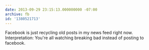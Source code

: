 ```yaml
---
date: 2013-09-29 23:15:13.000000000 -07:00
archive: fb
id: '1380521713'
---
```


Facebook is just recycling old posts in my news feed right now. Interpretation: You're all watching breaking bad instead of posting to facebook.
